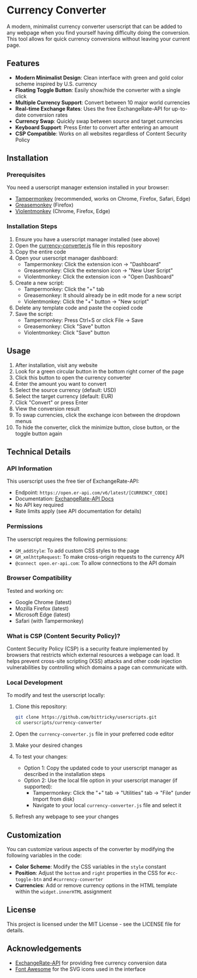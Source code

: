 # Currency Converter

A modern, minimalist currency converter userscript that can be added to any webpage when you find yourself having difficulty doing the conversion. This tool allows for quick currency conversions without leaving your current page.

## Features

- **Modern Minimalist Design**: Clean interface with green and gold color scheme inspired by U.S. currency
- **Floating Toggle Button**: Easily show/hide the converter with a single click
- **Multiple Currency Support**: Convert between 10 major world currencies
- **Real-time Exchange Rates**: Uses the free ExchangeRate-API for up-to-date conversion rates
- **Currency Swap**: Quickly swap between source and target currencies
- **Keyboard Support**: Press Enter to convert after entering an amount
- **CSP Compatible**: Works on all websites regardless of Content Security Policy

## Installation

### Prerequisites

You need a userscript manager extension installed in your browser:

- [Tampermonkey](https://www.tampermonkey.net/) (recommended, works on Chrome, Firefox, Safari, Edge)
- [Greasemonkey](https://addons.mozilla.org/en-US/firefox/addon/greasemonkey/) (Firefox)
- [Violentmonkey](https://violentmonkey.github.io/) (Chrome, Firefox, Edge)

### Installation Steps

1. Ensure you have a userscript manager installed (see above)
2. Open the [currency-converter.js](./currency-converter.js) file in this repository
3. Copy the entire code
4. Open your userscript manager dashboard:
   - Tampermonkey: Click the extension icon → "Dashboard"
   - Greasemonkey: Click the extension icon → "New User Script"
   - Violentmonkey: Click the extension icon → "Open Dashboard"
5. Create a new script:
   - Tampermonkey: Click the "+" tab
   - Greasemonkey: It should already be in edit mode for a new script
   - Violentmonkey: Click the "+" button → "New script"
6. Delete any template code and paste the copied code
7. Save the script:
   - Tampermonkey: Press Ctrl+S or click File → Save
   - Greasemonkey: Click "Save" button
   - Violentmonkey: Click "Save" button

## Usage

1. After installation, visit any website
2. Look for a green circular button in the bottom right corner of the page
3. Click this button to open the currency converter
4. Enter the amount you want to convert
5. Select the source currency (default: USD)
6. Select the target currency (default: EUR)
7. Click "Convert" or press Enter
8. View the conversion result
9. To swap currencies, click the exchange icon between the dropdown menus
10. To hide the converter, click the minimize button, close button, or the toggle button again

## Technical Details

### API Information

This userscript uses the free tier of ExchangeRate-API:
- Endpoint: `https://open.er-api.com/v6/latest/[CURRENCY_CODE]`
- Documentation: [ExchangeRate-API Docs](https://www.exchangerate-api.com/docs/free)
- No API key required
- Rate limits apply (see API documentation for details)

### Permissions

The userscript requires the following permissions:

- `GM_addStyle`: To add custom CSS styles to the page
- `GM_xmlhttpRequest`: To make cross-origin requests to the currency API
- `@connect open.er-api.com`: To allow connections to the API domain

### Browser Compatibility

Tested and working on:
- Google Chrome (latest)
- Mozilla Firefox (latest)
- Microsoft Edge (latest)
- Safari (with Tampermonkey)

### What is CSP (Content Security Policy)?

Content Security Policy (CSP) is a security feature implemented by browsers that restricts which external resources a webpage can load. It helps prevent cross-site scripting (XSS) attacks and other code injection vulnerabilities by controlling which domains a page can communicate with.

### Local Development

To modify and test the userscript locally:

1. Clone this repository:
   ```bash
   git clone https://github.com/bittricky/userscripts.git
   cd userscripts/currency-converter
   ```

2. Open the `currency-converter.js` file in your preferred code editor

3. Make your desired changes

4. To test your changes:
   - Option 1: Copy the updated code to your userscript manager as described in the installation steps
   - Option 2: Use the local file option in your userscript manager (if supported):
     - Tampermonkey: Click the "+" tab → "Utilities" tab → "File" (under Import from disk)
     - Navigate to your local `currency-converter.js` file and select it

5. Refresh any webpage to see your changes

## Customization

You can customize various aspects of the converter by modifying the following variables in the code:

- **Color Scheme**: Modify the CSS variables in the `style` constant
- **Position**: Adjust the `bottom` and `right` properties in the CSS for `#cc-toggle-btn` and `#currency-converter`
- **Currencies**: Add or remove currency options in the HTML template within the `widget.innerHTML` assignment

## License

This project is licensed under the MIT License - see the LICENSE file for details.

## Acknowledgements

- [ExchangeRate-API](https://www.exchangerate-api.com/) for providing free currency conversion data
- [Font Awesome](https://fontawesome.com/) for the SVG icons used in the interface